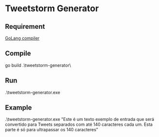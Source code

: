 # Tweetstorm Generator

## Requirement
[GoLang compiler](https://golang.org/doc/install)

## Compile
go build .\tweetstorm-generator\

## Run
.\tweetstorm-generator.exe

## Example
.\tweetstorm-generator.exe "Este é um texto exemplo de entrada que será convertido para Tweets separados com até 140 caracteres cada um. Esta parte é só para ultrapassar os 140 caracteres"